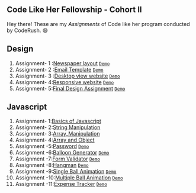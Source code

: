 ## Code Like Her Fellowship - Cohort II 
Hey there! These are my _Assignments_ of Code like her program conducted by CodeRush. :smile:
## Design
1. Assignment- 1 :[Newspaper layout](https://github.com/Coderushnepal/ManishaGora/tree/main/Design/Assignment1-Newspaper) [`Demo`](https://coderushnepal.github.io/ManishaGora/Design/Assignment1-Newspaper/)
2. Assignment- 2 :[Email Template](https://github.com/Coderushnepal/ManishaGora/tree/main/Design/Assignment2-Email-template) [`Demo`](https://coderushnepal.github.io/ManishaGora/Design/Assignment2-Email-template/)
3. Assignment- 3 :[Desktop view website](https://github.com/Coderushnepal/ManishaGora/tree/main/Design/Assignment4-Figma-Website) [`Demo`](https://coderushnepal.github.io/ManishaGora/Design/Assignment4-Figma-Website/)
4. Assignment- 4:[Responsive website](https://github.com/Coderushnepal/ManishaGora/tree/main/Design/Assignment5-Figma-Website-responsive) [`Demo`](https://coderushnepal.github.io/ManishaGora/Design/Assignment5-Figma-Website-responsive/)
5. Assignment- 5:[Final Design Assignment](https://github.com/Coderushnepal/ManishaGora/tree/main/Design/Assignment6-final-Design) [`Demo`](https://coderushnepal.github.io/ManishaGora/Design/Assignment6-final-Design/)
## Javascript
1. Assignment- 1:[Basics of Javascript](https://github.com/Coderushnepal/ManishaGora/tree/main/Javascript/Assignment1-Basics_of_js)
2. Assignment- 2:[String Manipulation](https://github.com/Coderushnepal/ManishaGora/tree/main/Javascript/Assignment2-String_maipulation)
3. Assignment- 3:[Array_Manipulation](https://github.com/Coderushnepal/ManishaGora/tree/main/Javascript/Assignment3-Array_manipulation)
4. Assignment- 4:[Array and Object](https://github.com/Coderushnepal/ManishaGora/tree/main/Javascript/Assignment4-Array_and_Object)
5. Assignment -5:[Password](https://github.com/Coderushnepal/ManishaGora/tree/main/Javascript/Assignment5-Password_using_DOM) [`Demo`](https://coderushnepal.github.io/ManishaGora/Javascript/Assignment5-Password_using_DOM/)
6. Assignment -6:[Balloon Generator](https://github.com/Coderushnepal/ManishaGora/tree/main/Javascript/Assignment6-Balloon_Generator) [`Demo`](https://coderushnepal.github.io/ManishaGora/Javascript/Assignment6-Balloon_Generator/)
7. Assignment -7:[Form Validator](https://github.com/Coderushnepal/ManishaGora/tree/main/Javascript/Assignment7-Form) [`Demo`](https://coderushnepal.github.io/ManishaGora/Javascript/Assignment7-Form/)
8. Assignment -8:[Hangman](https://github.com/Coderushnepal/ManishaGora/tree/main/Javascript/Assignment8-Hangman) [`Demo`](https://coderushnepal.github.io/ManishaGora/Javascript/Assignment8-Hangman/)
9. Assignment -9:[Single Ball Animation](https://github.com/Coderushnepal/ManishaGora/tree/main/Javascript/Assignment9-Single_Ball_Animation) [`Demo`](https://coderushnepal.github.io/ManishaGora/Javascript/Assignment9-Single_Ball_Animation/)
10. Assignment -10:[Multiple Ball Animation](https://github.com/Coderushnepal/ManishaGora/tree/main/JavascriptAssignment-10-Multiple_Movingball) [`Demo`](https://coderushnepal.github.io/ManishaGora/Javascript/Assignment-10-Multiple_Movingball/)
11. Assignment -11:[Expense Tracker](https://github.com/Coderushnepal/ManishaGora/tree/main/Javascript/Assignment6-Balloon_Generator) [`Demo`](https://coderushnepal.github.io/ManishaGora/Javascript/Assignment-11-Expense_Tracker/)
